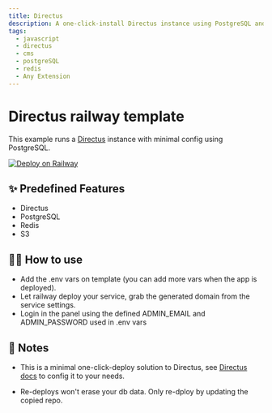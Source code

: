 ```yaml
---
title: Directus
description: A one-click-install Directus instance using PostgreSQL and Redis
tags:
  - javascript
  - directus
  - cms
  - postgreSQL
  - redis
  - Any Extension
---
```


# Directus railway template

This example runs a [Directus](https://directus.io/) instance with minimal config using PostgreSQL.

[![Deploy on Railway](https://railway.app/button.svg)](https://railway.app/template/ZOQXZf?referralCode=nnevrP)

## ✨ Predefined Features

- Directus
- PostgreSQL
- Redis
- S3

## 💁‍♀️ How to use

- Add the .env vars on template (you can add more vars when the app is deployed).
- Let railway deploy your service, grab the generated domain from the service settings.
- Login in the panel using the defined ADMIN_EMAIL and ADMIN_PASSWORD used in .env vars

## 📝 Notes

- This is a minimal one-click-deploy solution to Directus, see [Directus docs](https://docs.directus.io/getting-started/introduction.html) to config it to your needs.

- Re-deploys won't erase your db data. Only re-dploy by updating the copied repo.


